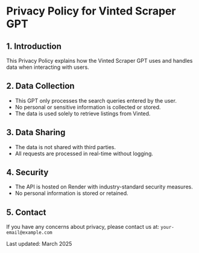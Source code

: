 # Privacy Policy for Vinted Scraper GPT

## 1. Introduction
This Privacy Policy explains how the Vinted Scraper GPT uses and handles data when interacting with users.

## 2. Data Collection
- This GPT only processes the search queries entered by the user.
- No personal or sensitive information is collected or stored.
- The data is used solely to retrieve listings from Vinted.

## 3. Data Sharing
- The data is not shared with third parties.
- All requests are processed in real-time without logging.

## 4. Security
- The API is hosted on Render with industry-standard security measures.
- No personal information is stored or retained.

## 5. Contact
If you have any concerns about privacy, please contact us at: `your-email@example.com`

Last updated: March 2025

